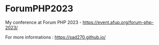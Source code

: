 # ForumPHP2023
My conference at Forum PHP 2023 - https://event.afup.org/forum-php-2023/

For more informations : https://sad270.github.io/
